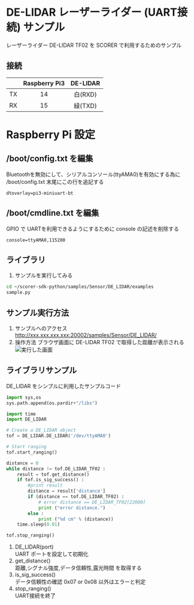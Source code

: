 # DE-LIDAR レーザーライダー (UART接続) サンプル
レーザーライダー DE-LIDAR TF02 を SCORER で利用するためのサンプル

## 接続
| &nbsp; | Raspberry Pi3 | DE-LIDAR |
|:-----------:|:------------:|:------------:|
| TX | 14 | 白(RXD) |
| RX | 15 | 緑(TXD) |

# Raspberry Pi 設定
## /boot/config.txt を編集
Bluetoothを無効にして、シリアルコンソール(ttyAMA0)を有効にする為に  
/boot/config.txt 末尾にこの行を追記する

```
dtoverlay=pi3-miniuart-bt
```

## /boot/cmdline.txt を編集
GPIO で UARTを利用できるようにするために console の記述を削除する

```
console=ttyAMA0,115200
```


## ライブラリ

1. サンプルを実行してみる
```bash
cd ~/scorer-sdk-python/samples/Sensor/DE_LIDAR/examples
sample.py
```

## サンプル実行方法
1. サンプルへのアクセス
http://xxx.xxx.xxx.xxx:20002/samples/Sensor/DE_LIDAR/
2. 操作方法
ブラウザ画面に DE-LIDAR TF02 で取得した距離が表示される<br>
![実行した画面]()

## ライブラリサンプル
DE_LIDAR をシンプルに利用したサンプルコード
```python:sample.py
import sys,os
sys.path.append(os.pardir+"/libs")

import time
import DE_LIDAR

# Create a DE_LIDAR object
tof = DE_LIDAR.DE_LIDAR('/dev/ttyAMA0')

# Start ranging
tof.start_ranging()

distance = 0
while distance != tof.DE_LIDAR_TF02 :
    result = tof.get_distance()
    if tof.is_sig_success() :
        #print result
        distance = result['distance']
        if (distance == tof.DE_LIDAR_TF02) :
            # error distance == DE_LIDAR_TF02[22000]
            print ("error distance.")
        else :
            print ("%d cm" % (distance))
    time.sleep(0.01)

tof.stop_ranging()

```

1. DE_LIDAR(port) <br> UART ポートを設定して初期化
2. get_distance() <br> 距離,シグナル強度,データ信頼性,露光時間 を取得する
3. is_sig_success() <br> データ信頼性の確認 0x07 or 0x08 以外はエラーと判定
4. stop_ranging() <br> UART接続を終了
